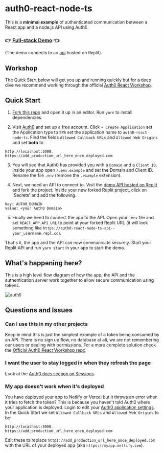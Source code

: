 
# auth0-react-node-ts

This is a **minimal example**  of authenticated communication between a React app and a node.js API using Auth0.

### 👉 [Full-stack Demo](https://auth0-react-node-ts-domv.vercel.app) 👈

(The demo connects to an [api](https://replit.com/@DomVinyard/auth0-react-node-ts-api) hosted on Replit).

## Workshop

The Quick Start below will get you up and running quickly but for a deep dive we recommend working through the official [Auth0 React Workshop](https://github.com/jamesqquick/auth0-react-workshop).

## Quick Start

1.  [Fork this repo](https://github.com/DomVinyard/auth0-react-node-ts/fork) and open it up in an editor. Run `yarn` to install dependencies.

2.  Visit [Auth0](https://manage.auth0.com) and set up a free account. Click `+ Create Application` set the Application type to `SPA` set the application name to `auth0-react-node-ts`. Find the fields `Allowed Callback URLs` and `Allowed Web Origins` and set **both** to:

```
http://localhost:3000, https://add_production_url_here_once_deployed.com
```

3. You will see that Auth0 has provided you with a `Domain` and a `Client ID`. Inside your app open `/.env.example`  and set the Domain and Client ID. Rename the file `.env` (remove the `.example` extension).

4. Next, we need an API to connect to. Visit the [demo API hosted on Replit](https://replit.com/@DomVinyard/auth0-react-node-ts-api) and fork the project. Inside your new forked Replit project, click on 'Secrets' and add the following.

```#
key: AUTH0_DOMAIN
value: <your Auth0 Domain>
```

5. Finally we need to connect the app to the API. Open your `.env` file and set `REACT_APP_API_URL` to point at your forked Replit URL (it will look something like `https://auth0-react-node-ts-api--your_username.repl.co`).

That's it, the app and the API can now communicate securely. Start your Replit API and run `yarn start` in your app to start the demo.

## What's happening here?
This is a high level flow diagram of how the app, the API and the authentication server work together to allow secure communication using tokens.

![auth5](https://user-images.githubusercontent.com/1271197/129471907-0d1f614a-f02e-4454-9083-f00df2433d69.png)



## Questions and Issues

### Can I use this in my other projects
Keep in mind this is just the simplest example of a token being consumed by an API. There is no sign up flow, no database at all, we are not remembering our users or dealing with permissions. For a more complete solution check the [Official Auth0 React Workshop repo](https://github.com/jamesqquick/auth0-react-workshop).

### I want the user to stay logged in when they refresh the page
Look at the [Auth0 docs section on Sessions](https://auth0.com/docs/sessions).

### My app doesn't work when it's deployed

You have deployed your app to Netlify or Vercel but it throws an error when it tries to fetch the token? This is because you haven't told Auth0 where your application is deployed. Login to edit your [Auth0 application settings](https://manage.auth0.com).  In the Quick Start we set `Allowed Callback URLs` and `Allowed Web Origins` to be:

```
http://localhost:3000, https://add_production_url_here_once_deployed.com
```

Edit these to replace `https://add_production_url_here_once_deployed.com` with the URL of your deployed app (aka `https://myapp.netlify.com`).
<!--stackedit_data:
eyJoaXN0b3J5IjpbLTc1Mzg0MTAxLC0zMDEyMTEwMzMsLTE3ND
E3MjMxODQsLTY5NTgyNjgwOCwtMTk1Njg3NjM1OSwtMjExODkz
NzU2MSwtMjA0ODk5MzAzNSwtNzg3ODg3OTMzLDU3OTQ2OTgxMi
w2NDc3NDg1NDYsMTk5OTAzMjEzOCwtMTk5OTY3MTk1MSwxNzc4
ODczNTY4LC0xOTU0MjAzNzc5LC04MTM3ODQ5MzksLTE2ODI3NT
E4ODgsLTY5OTYxNDQxOCwtMjA5OTA1OTgwNl19
-->
